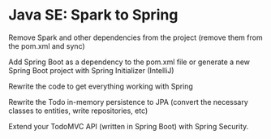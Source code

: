 # Java SE: Spark to Spring
Remove Spark and other dependencies from the project (remove them from the pom.xml and sync)

Add Spring Boot as a dependency to the pom.xml file or generate a new Spring Boot project with Spring Initializer (IntelliJ)

Rewrite the code to get everything working with Spring

Rewrite the Todo in-memory persistence to JPA (convert the necessary classes to entities, write repositories, etc)

Extend your TodoMVC API (written in Spring Boot) with Spring Security.

